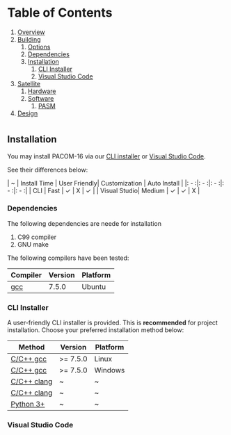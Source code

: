 # Table of Contents
1. [Overview](#Overview)
2. [Building](#Building)
	1. [Options]()
	2. [Dependencies]()
	3. [Installation](#Installation)
		1. [CLI Installer](#CLII)
		2. [Visual Studio Code](#VSC)
3. [Satellite](#Satellite)
	1. [Hardware]()
	2. [Software]()
		1. [PASM]()
4. [Design](#Design)

#

## Installation

You may install PACOM-16 via our [CLI installer](#CLII) or [Visual Studio Code](#VSC).

See their differences below:

| ~ | Install Time | User Friendly| Customization | Auto Install |
|: - :|: - :|: - :|: - :|: - :|
| CLI | Fast | ✓ | X | ✓ |
| Visual Studio| Medium | ✓ | ✓ | X |

### Dependencies

The following dependencies are neede for installation

1. C99 compiler
2. GNU make

The following compilers have been tested:

| Compiler | Version | Platform |
| - | - | - |
| [gcc](https://gcc.gnu.org/install/)| 7.5.0| Ubuntu |

### CLI Installer <a name="CLII"></a>

A user-friendly CLI installer is provided. This is **recommended** for project installation.
Choose your preferred installation method below:

| Method | Version | Platform |
| - | - | - |
| [C/C++ gcc]()| >= 7.5.0| Linux |
| [C/C++ gcc]()| >= 7.5.0| Windows |
| [C/C++ clang]()| ~| ~ |
| [C/C++ clang]()| ~| ~ |
| [Python 3+]()| ~ | ~ |


### Visual Studio Code <a name="VSC"></a>